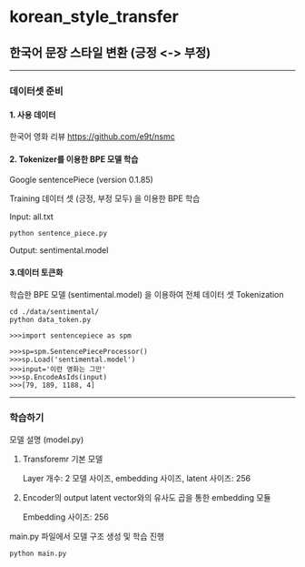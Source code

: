 # korean_style_transfer

## 한국어 문장 스타일 변환 (긍정 <-> 부정)
------------
### 데이터셋 준비
#### 1. 사용 데이터

한국어 영화 리뷰 https://github.com/e9t/nsmc


#### 2. Tokenizer를 이용한 BPE 모델 학습
Google sentencePiece (version 0.1.85)

Training 데이터 셋 (긍정, 부정 모두) 을 이용한 BPE 학습

Input: all.txt 
```
python sentence_piece.py
```
Output: sentimental.model


#### 3.데이터 토큰화 

학습한 BPE 모델 (sentimental.model) 을 이용하여 전체 데이터 셋 Tokenization

```
cd ./data/sentimental/
python data_token.py
```
```
>>>import sentencepiece as spm

>>>sp=spm.SentencePieceProcessor()
>>>sp.Load('sentimental.model')
>>>input='이런 영화는 그만'
>>>sp.EncodeAsIds(input)
>>>[79, 189, 1188, 4]
```

------------

### 학습하기
모델 설명 (model.py)

1. Transforemr 기본 모델 
 
   Layer 개수: 2 
   모델 사이즈, embedding 사이즈, latent 사이즈: 256

3. Encoder의 output latent vector와의 유사도 곱을 통한 embedding 모듈
 
   Embedding 사이즈: 256
 
main.py 파일에서 모델 구조 생성 및 학습 진행 

```
python main.py
```

